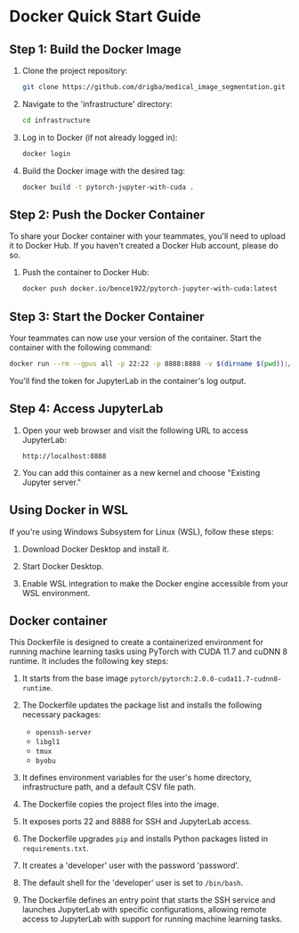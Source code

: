 # Docker Quick Start Guide

## Step 1: Build the Docker Image

1. Clone the project repository:
   ```bash
   git clone https://github.com/drigba/medical_image_segmentation.git
   ```

2. Navigate to the 'infrastructure' directory:
   ```bash
   cd infrastructure
   ```

3. Log in to Docker (if not already logged in):
   ```bash
   docker login
   ```

4. Build the Docker image with the desired tag:
   ```bash
   docker build -t pytorch-jupyter-with-cuda .
   ```

## Step 2: Push the Docker Container

To share your Docker container with your teammates, you'll need to upload it to Docker Hub. If you haven't created a Docker Hub account, please do so.

1. Push the container to Docker Hub:
   ```bash
   docker push docker.io/bence1922/pytorch-jupyter-with-cuda:latest
   ```

## Step 3: Start the Docker Container

Your teammates can now use your version of the container. Start the container with the following command:
```bash
docker run --rm --gpus all -p 22:22 -p 8888:8888 -v $(dirname $(pwd)):/home/developer -w /home/developer bence1922/pytorch-jupyter-with-cuda:latest
```

You'll find the token for JupyterLab in the container's log output.

## Step 4: Access JupyterLab

1. Open your web browser and visit the following URL to access JupyterLab:
   ```
   http://localhost:8888
   ```

2. You can add this container as a new kernel and choose "Existing Jupyter server."

## Using Docker in WSL

If you're using Windows Subsystem for Linux (WSL), follow these steps:

1. Download Docker Desktop and install it.

2. Start Docker Desktop.

3. Enable WSL integration to make the Docker engine accessible from your WSL environment.

## Docker container

This Dockerfile is designed to create a containerized environment for running machine learning tasks using PyTorch with CUDA 11.7 and cuDNN 8 runtime. It includes the following key steps:

1. It starts from the base image `pytorch/pytorch:2.0.0-cuda11.7-cudnn8-runtime`.

2. The Dockerfile updates the package list and installs the following necessary packages:
   - `openssh-server`
   - `libgl1`
   - `tmux`
   - `byobu`
3. It defines environment variables for the user's home directory, infrastructure path, and a default CSV file path.
4. The Dockerfile copies the project files into the image.
5. It exposes ports 22 and 8888 for SSH and JupyterLab access.
6. The Dockerfile upgrades `pip` and installs Python packages listed in `requirements.txt`.
7. It creates a 'developer' user with the password 'password'.
8. The default shell for the 'developer' user is set to `/bin/bash`.
9. The Dockerfile defines an entry point that starts the SSH service and launches JupyterLab with specific configurations, allowing remote access to JupyterLab with support for running machine learning tasks.
